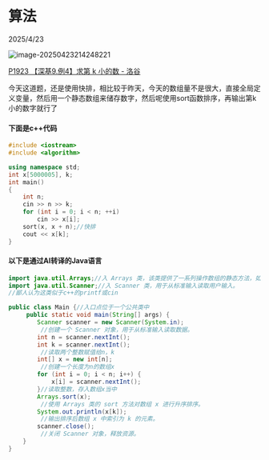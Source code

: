 # 算法

2025/4/23

![image-20250423214248221](C:\Users\XinSt\AppData\Roaming\Typora\typora-user-images\image-20250423214248221.png)

[P1923 【深基9.例4】求第 k 小的数 - 洛谷](https://www.luogu.com.cn/problem/P1923)

今天这道题，还是使用快排，相比较于昨天，今天的数组量不是很大，直接全局定义变量，然后用一个静态数组来储存数字，然后呢使用sort函数排序，再输出第k小的数字就行了

#### 下面是c++代码

```cpp
#include <iostream>
#include <algorithm>

using namespace std;
int x[5000005], k;
int main()
{
	int n;
	cin >> n >> k;
	for (int i = 0; i < n; ++i)
		cin >> x[i];
	sort(x, x + n);//快排
	cout << x[k];
}
```

#### 以下是通过AI转译的Java语言

```java
import java.util.Arrays;//入 Arrays 类，该类提供了一系列操作数组的静态方法，如排序、查找等。
import java.util.Scanner;//入 Scanner 类，用于从标准输入读取用户输入。
//鄙人认为这类似于c++的printf或cin

public class Main {//入口点位于一个公共类中
     public static void main(String[] args) {
        Scanner scanner = new Scanner(System.in);
         //创建一个 Scanner 对象，用于从标准输入读取数据。
        int n = scanner.nextInt();
        int k = scanner.nextInt();
         //读取两个整数赋值给n，k
        int[] x = new int[n];
         //创建一个长度为n的数组x
        for (int i = 0; i < n; i++) {
            x[i] = scanner.nextInt();
        }//读取整数，存入数组x当中
        Arrays.sort(x);
         //使用 Arrays 类的 sort 方法对数组 x 进行升序排序。
        System.out.println(x[k]);
         //输出排序后数组 x 中索引为 k 的元素。
        scanner.close();
         //关闭 Scanner 对象，释放资源。
    }
}
```

#### 